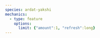 ```yaml
---
species: ardat-yakshi
mechanics:
  - type: feature
    options:
      limit: {"amount":1, "refresh":long}
---
```

